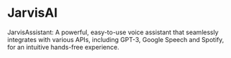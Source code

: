 # JarvisAI
 JarvisAssistant: A powerful, easy-to-use voice assistant that seamlessly integrates with various APIs, including GPT-3, Google Speech and Spotify, for an intuitive hands-free experience.

